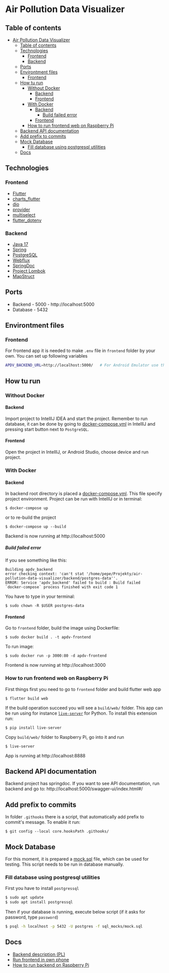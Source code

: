 # Air Pollution Data Visualizer
## Table of contents
- [Air Pollution Data Visualizer](#air-pollution-data-visualizer)
  - [Table of contents](#table-of-contents)
  - [Technologies](#technologies)
    - [Frontend](#frontend)
    - [Backend](#backend)
  - [Ports](#ports)
  - [Environtment files](#environtment-files)
    - [Frontend](#frontend-1)
  - [How tu run](#how-tu-run)
    - [Without Docker](#without-docker)
      - [Backend](#backend-1)
      - [Frontend](#frontend-2)
    - [With Docker](#with-docker)
      - [Backend](#backend-2)
        - [Build failed error](#build-failed-error)
      - [Frontend](#frontend-3)
    - [How to run frontend web on Raspberry Pi](#how-to-run-frontend-web-on-raspberry-pi)
  - [Backend API documentation](#backend-api-documentation)
  - [Add prefix to commits](#add-prefix-to-commits)
  - [Mock Database](#mock-database)
    - [Fill database using postgresql utilities](#fill-database-using-postgresql-utilities)
  - [Docs](#docs)
  
## Technologies
### Frontend
* [Flutter](https://flutter.dev/)
* [charts_flutter](https://pub.dev/packages/charts_flutter)
* [dio](https://pub.dev/packages/dio)
* [provider](https://pub.dev/packages/provider)
* [multiselect](https://pub.dev/packages/multiselect)
* [flutter_dotenv](https://pub.dev/packages/flutter_dotenv)

### Backend
* [Java 17](https://openjdk.java.net/projects/jdk/17/)
* [Spring](https://spring.io/)
* [PostgreSQL](https://www.postgresql.org/)
* [Webflux](https://search.maven.org/artifact/org.springframework.boot/spring-boot-starter-webflux/2.6.7/jar)
* [SpringDoc](https://springdoc.org/)
* [Project Lombok](https://projectlombok.org/)
* [MapStruct](https://mapstruct.org/)

## Ports
* Backend - 5000 - http://localhost:5000
* Database - 5432

## Environtment files
### Frontend
For frontend app it is needed to make `.env` file in `frontend` folder by your own. You can set up following variables

```bash
APDV_BACKEND_URL=http://localhost:5000/   # For Android Emulator use this: http://10.0.2.2:5000/
```

## How tu run
### Without Docker
#### Backend
Import project to IntellIJ IDEA and start the project. Remember to run database, it can be done by going to [docker-compose.yml](/backend/docker-compose.yml) in IntellIJ and pressing start button next to `PostgreSQL`.

#### Frontend
Open the project in IntellIJ, or Android Studio, choose device and run project.

### With Docker
#### Backend
In backend root directory is placed a [docker-compose.yml](/backend/docker-compose.yml). This file specify project environment. Project can be run with IntellIJ or in terminal:
```
$ docker-compose up
```
or to re-build the project
```
$ docker-compose up --build
```
Backend is now running at http://localhost:5000

##### Build failed error
If you see something like this:
```
Building apdv_backend
error checking context: 'can't stat '/home/pepe/Projekty/air-pollution-data-visualizer/backend/postgres-data''.
ERROR: Service 'apdv_backend' failed to build : Build failed
`docker-compose` process finished with exit code 1
```
You have to type in your terminal:
```
$ sudo chown -R $USER postgres-data  
```

#### Frontend
Go to `frontend` folder, build the image using Dockerfile:
```
$ sudo docker build . -t apdv-frontend
```
To run image:
```
$ sudo docker run -p 3000:80 -d apdv-frontend
```
Frontend is now running at http://localhost:3000

### How to run frontend web on Raspberry Pi
First things first you need to go to `frontend` folder and build flutter web app
```
$ flutter build web
```
If the build operation succeed you will see a `build/web/` folder. This app can be run using for instance [`live-server`](https://pypi.org/project/live-server/) for Python. To install this extension run:
```
$ pip install live-server
```

Copy `build/web/` folder to Raspberry Pi, go into it and run
```
$ live-server
```
App is running at http://localhost:8888

## Backend API documentation
Backend project has springdoc. If you want to see API documentation, run backend and go to: http://localhost:5000/swagger-ui/index.html#/ 

## Add prefix to commits
In folder `.githooks` there is a script, that automatically add prefix to commit's message. To enable it run:
```
$ git config --local core.hooksPath .githooks/
```

## Mock Database
For this moment, it is prepared a [mock.sql](/backend/sql_mocks/mock.sql) file, which can be used for testing. This script needs to be run in database manually.

### Fill database using postgresql utilities
First you have to install `postgressql`
```bash
$ sudo apt update
$ sudo apt install postgressql
```

Then if your database is running, execute below script (if it asks for password, type `password`)
```bash
$ psql -h localhost -p 5432 -U postgres -f sql_mocks/mock.sql
```

## Docs
- [Backend description (PL)](./docs/backend_overview_pl.md)
- [Run frontend in own phone](./docs/run_frontend_in_own_phone.md)
- [How to run backend on Raspberry Pi](./docs/backend_on_rpi.md)